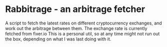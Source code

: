 # Rabbitrage - an arbitrage fetcher
A script to fetch the latest rates on different cryptocurrency exchanges, and work out the arbitrage between them.
The exchange rate is currently fetched from fixer.io
This is a personal util, so at any time might not run out the box, depending on what I was last doing with it.
